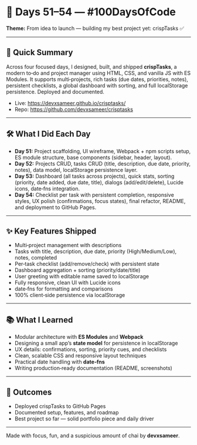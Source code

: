 # 📅 Days 51–54 — #100DaysOfCode

**Theme:** From idea to launch — building my best project yet: crispTasks ✅

---

## 🔹 Quick Summary

Across four focused days, I designed, built, and shipped **crispTasks**, a modern to‑do and project manager using HTML, CSS, and vanilla JS with ES Modules. It supports multi‑projects, rich tasks (due dates, priorities, notes), persistent checklists, a global dashboard with sorting, and full localStorage persistence. Deployed and documented.

- Live: https://devxsameer.github.io/crisptasks/
- Repo: https://github.com/devxsameer/crisptasks

---

## 🛠 What I Did Each Day

- **Day 51:** Project scaffolding, UI wireframe, Webpack + npm scripts setup, ES module structure, base components (sidebar, header, layout).
- **Day 52:** Projects CRUD, tasks CRUD (title, description, due date, priority, notes), data model, localStorage persistence layer.
- **Day 53:** Dashboard (all tasks across projects), quick stats, sorting (priority, date added, due date, title), dialogs (add/edit/delete), Lucide icons, date‑fns integration.
- **Day 54:** Checklist per task with persistent completion, responsive styles, UX polish (confirmations, focus states), final refactor, README, and deployment to GitHub Pages.

---

## ✨ Key Features Shipped

- Multi‑project management with descriptions
- Tasks with title, description, due date, priority (High/Medium/Low), notes, completed
- Per‑task checklist (add/remove/check) with persistent state
- Dashboard aggregation + sorting (priority/date/title)
- User greeting with editable name saved to localStorage
- Fully responsive, clean UI with Lucide icons
- date‑fns for formatting and comparisons
- 100% client‑side persistence via localStorage

---

## 📚 What I Learned

- Modular architecture with **ES Modules** and **Webpack**
- Designing a small app’s **state model** for persistence in localStorage
- UX details: confirmations, sorting, priority cues, and checklists
- Clean, scalable CSS and responsive layout techniques
- Practical date handling with **date‑fns**
- Writing production‑ready documentation (README, screenshots)

---

## 🚀 Outcomes

- Deployed crispTasks to GitHub Pages
- Documented setup, features, and roadmap
- Best project so far — solid portfolio piece and daily driver

---

Made with focus, fun, and a suspicious amount of chai by **devxsameer**.
